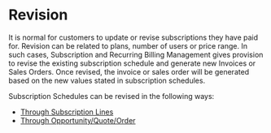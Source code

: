 # Revision

It is normal for customers to update or revise subscriptions they have paid for. Revision can be related to plans, number of users or price range. In such cases, Subscription and Recurring Billing Management gives provision to revise the existing subscription schedule and generate new Invoices or Sales Orders. Once revised, the invoice or sales order will be generated based on the new values stated in subscription schedules.

Subscription Schedules can be revised in the following ways:

* [Through Subscription Lines](https://docs.inogic.com/subscription-and-recurring-billing-management/features/revision/revise-subscriptions-through-subscription-lines)
* [Through Opportunity/Quote/Order](https://docs.inogic.com/subscription-and-recurring-billing-management/features/revision/revise-subscriptions-through-opportunity-quote-order)
